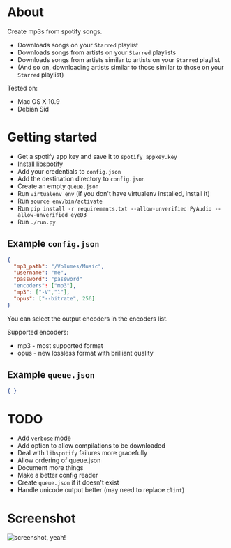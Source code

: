 # About

Create mp3s from spotify songs.

* Downloads songs on your `Starred` playlist
* Downloads songs from artists on your `Starred` playlists
* Downloads songs from artists similar to artists on your `Starred` playlist
* (And so on, downloading artists similar to those similar to those on your
  `Starred` playlist)

Tested on:
* Mac OS X 10.9
* Debian Sid


# Getting started

* Get a spotify app key and save it to `spotify_appkey.key`
* [Install libspotify](https://developer.spotify.com/technologies/libspotify/#libspotify-downloads)
* Add your credentials to `config.json`
* Add the destination directory to `config.json`
* Create an empty `queue.json`
* Run `virtualenv env` (if you don't have virtualenv installed, install it)
* Run `source env/bin/activate`
* Run `pip install -r requirements.txt --allow-unverified PyAudio
  --allow-unverified eyeD3`
* Run `./run.py`

## Example `config.json`

```json
{
  "mp3_path": "/Volumes/Music",
  "username": "me",
  "password": "password"
  "encoders": ["mp3"],
  "mp3": ["-V","1"],
  "opus": ["--bitrate", 256]
}
```

You can select the output encoders in the encoders list.

Supported encoders:
* mp3 - most supported format
* opus - new lossless format with brilliant quality

## Example `queue.json`

```json
{ }
```


# TODO

* Add `verbose` mode
* Add option to allow compilations to be downloaded
* Deal with `libspotify` failures more gracefully
* Allow ordering of queue.json
* Document more things
* Make a better config reader
* Create `queue.json` if it doesn't exist
* Handle unicode output better (may need to replace `clint`)


# Screenshot

![screenshot, yeah!](https://raw.github.com/lovek323/spotify-ripper/master/screen.png)
